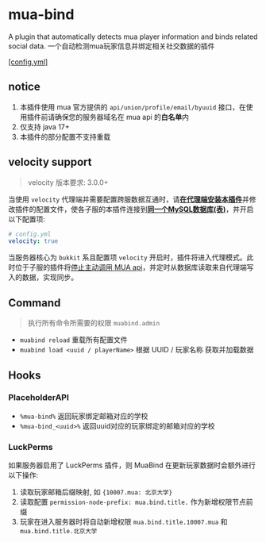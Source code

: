# mua-bind

A plugin that automatically detects mua player information and binds related social data. 一个自动检测mua玩家信息并绑定相关社交数据的插件

[[config.yml]](./common/src/main/resources/config.yml)

## notice

1. 本插件使用 mua 官方提供的 `api/union/profile/email/byuuid` 接口，在使用插件前请确保您的服务器域名在 mua api 的**白名单**内
2. 仅支持 java 17+
3. 本插件的部分配置不支持重载

## velocity support

> velocity 版本要求: 3.0.0+

当使用 `velocity` 代理端并需要配置跨服数据互通时，请<u>**在代理端安装本插件**</u>并修改插件的配置文件，使各子服的本插件连接到<u>**同一个MySQL数据库(表)**</u>，并开启以下配置项:

```yaml
# config.yml
velocity: true
```

当服务器核心为 `bukkit` 系且配置项 `velocity` 开启时，插件将进入代理模式。此时位于子服的插件将<u>停止主动调用 MUA api</u>，并定时从数据库读取来自代理端写入的数据，实现同步。

## Command

> 执行所有命令所需要的权限 `muabind.admin`

- `muabind reload` 重载所有配置文件
- `muabind load <uuid / playerName>` 根据 UUID / 玩家名称 获取并加载数据

## Hooks

### PlaceholderAPI

- `%mua-bind%` 返回玩家绑定邮箱对应的学校
- `%mua-bind_<uuid>%` 返回uuid对应的玩家绑定的邮箱对应的学校

### LuckPerms

如果服务器启用了 LuckPerms 插件，则 MuaBind 在更新玩家数据时会额外进行以下操作:

1. 读取玩家邮箱后缀映射, 如 `{10007.mua: 北京大学}`
2. 读取配置 `permission-node-prefix: mua.bind.title.` 作为新增权限节点前缀
3. 玩家在进入服务器时将自动新增权限 `mua.bind.title.10007.mua` 和 `mua.bind.title.北京大学`